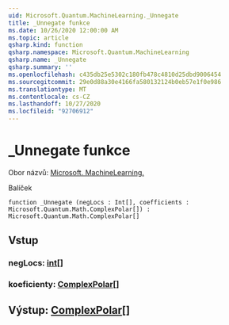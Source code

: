 ```yaml
---
uid: Microsoft.Quantum.MachineLearning._Unnegate
title: _Unnegate funkce
ms.date: 10/26/2020 12:00:00 AM
ms.topic: article
qsharp.kind: function
qsharp.namespace: Microsoft.Quantum.MachineLearning
qsharp.name: _Unnegate
qsharp.summary: ''
ms.openlocfilehash: c435db25e5302c180fb478c4810d25dbd9006454
ms.sourcegitcommit: 29e0d88a30e4166fa580132124b0eb57e1f0e986
ms.translationtype: MT
ms.contentlocale: cs-CZ
ms.lasthandoff: 10/27/2020
ms.locfileid: "92706912"
---
```

# <a name="_unnegate-function"></a>_Unnegate funkce

Obor názvů: [Microsoft. MachineLearning.](xref:Microsoft.Quantum.MachineLearning)

Balíček [](https://nuget.org/packages/)




```qsharp
function _Unnegate (negLocs : Int[], coefficients : Microsoft.Quantum.Math.ComplexPolar[]) : Microsoft.Quantum.Math.ComplexPolar[]
```


## <a name="input"></a>Vstup

### <a name="neglocs--int"></a>negLocs: [int](xref:microsoft.quantum.lang-ref.int)[]




### <a name="coefficients--complexpolar"></a>koeficienty: [ComplexPolar](xref:Microsoft.Quantum.Math.ComplexPolar)[]





## <a name="output--complexpolar"></a>Výstup: [ComplexPolar](xref:Microsoft.Quantum.Math.ComplexPolar)[]

